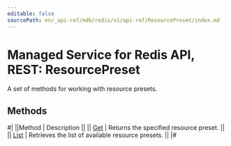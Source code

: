 ```yaml
---
editable: false
sourcePath: en/_api-ref/mdb/redis/v1/api-ref/ResourcePreset/index.md
---
```


# Managed Service for Redis API, REST: ResourcePreset

A set of methods for working with resource presets.

## Methods

#|
||Method | Description ||
|| [Get](get.md) | Returns the specified resource preset. ||
|| [List](list.md) | Retrieves the list of available resource presets. ||
|#